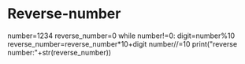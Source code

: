 # Reverse-number

number=1234
reverse_number=0
while number!=0:
digit=number%10
reverse_number=reverse_number*10+digit
number//=10
print("reverse number:"+str(reverse_number))

